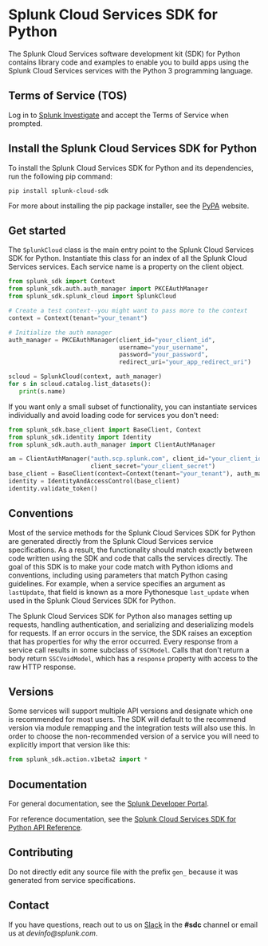 # Splunk Cloud Services SDK for Python

The Splunk Cloud Services software development kit (SDK) for Python contains library code and examples to enable you to build apps using the Splunk Cloud Services services with the Python 3 programming language.

## Terms of Service (TOS)

Log in to [Splunk Investigate](https://si.scp.splunk.com/) and accept the Terms of Service when prompted.

## Install the Splunk Cloud Services SDK for Python

To install the Splunk Cloud Services SDK for Python and its dependencies, run the following pip command: 

```
pip install splunk-cloud-sdk 
```

For more about installing the pip package installer, see the [PyPA](https://pypi.org/project/pip/) website.


## Get started

The `SplunkCloud` class is the main entry point to the Splunk Cloud Services SDK for Python.
Instantiate this class for an index of all the Splunk Cloud Services services. Each service name is a property on the
client object.

```python
from splunk_sdk import Context
from splunk_sdk.auth.auth_manager import PKCEAuthManager
from splunk_sdk.splunk_cloud import SplunkCloud

# Create a test context--you might want to pass more to the context
context = Context(tenant="your_tenant")

# Initialize the auth manager
auth_manager = PKCEAuthManager(client_id="your_client_id",
                               username="your_username",
                               password="your_password",
                               redirect_uri="your_app_redirect_uri")

scloud = SplunkCloud(context, auth_manager)
for s in scloud.catalog.list_datasets():
   print(s.name)
```

If you want only a small subset of functionality, you can instantiate services individually
and avoid loading code for services you don't need:

```python
from splunk_sdk.base_client import BaseClient, Context
from splunk_sdk.identity import Identity
from splunk_sdk.auth.auth_manager import ClientAuthManager

am = ClientAuthManager("auth.scp.splunk.com", client_id="your_client_id", 
                       client_secret="your_client_secret")
base_client = BaseClient(context=Context(tenant="your_tenant"), auth_manager=am)
identity = IdentityAndAccessControl(base_client)
identity.validate_token()
```

## Conventions

Most of the service methods for the Splunk Cloud Services SDK for Python are generated directly from the Splunk Cloud Services service specifications.
As a result, the functionality should match exactly between code written using the SDK and code that calls the services
directly. The goal of this SDK is to make your code match with Python idioms and conventions,
including using parameters that match Python casing guidelines. For example, when a service specifies an argument as `lastUpdate`,
that field is known as a more Pythonesque `last_update` when used in the Splunk Cloud Services SDK for Python.

The Splunk Cloud Services SDK for Python also manages setting up requests, handling authentication, and serializing and deserializing models for requests. If an error occurs in the service, the SDK raises an exception that has properties for why the error
occurred. Every response from a service call results in some subclass of `SSCModel`. Calls that don't return a body
return `SSCVoidModel`, which has a `response` property with access to the raw HTTP response.

## Versions

Some services will support multiple API versions and designate which one is recommended for most users.
The SDK will default to the recommend version via module remapping and the integration tests will also use this.
In order to choose the non-recommended version of a service you will need to explicitly import that version like this:
```python
from splunk_sdk.action.v1beta2 import *
```

## Documentation
For general documentation, see the [Splunk Developer Portal](https://dev.splunk.com/scs/).

For reference documentation, see the [Splunk Cloud Services SDK for Python API Reference](https://dev.splunk.com/scs/reference/sdk/splunk-cloud-sdk-python/).

## Contributing

Do not directly edit any source file with the prefix `gen_` because it was generated from service specifications.

## Contact
If you have questions, reach out to us on [Slack](https://splunkdevplatform.slack.com) in the **#sdc** channel or email us at _devinfo@splunk.com_.

